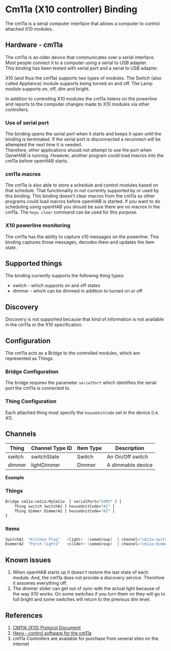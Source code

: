 # Cm11a (X10 controller) Binding

The cm11a is a serial computer interface that allows a computer to control attached X10 modules.

## Hardware - cm11a

The cm11a is an older device that communicates over a serial interface.
Most people connect it to a computer using a serial to USB adapter.  
This binding has been tested with serial port and a serial to USB adapter.

X10 (and thus the cm11a) supports two types of modules.
The Switch (also called Appliance) module supports being turned on and off.
The Lamp module supports on, off, dim and bright.

In addition to controlling X10 modules the cm11a listens on the powerline and reports to the computer changes made to X10 modules via other controllers.

### Use of serial port

The binding opens the serial port when it starts and keeps it open until the binding is terminated.
If the serial port is disconnected a reconnect will be attempted the next time it is needed.  
Therefore, other applications should not attempt to use the port when OpneHAB is running.
However, another program could load macros into the cm11a before openHAB starts.

### cm11a macros

The cm11a is also able to store a schedule and control modules based on that schedule.
That functionality in not currently supported by or used by this binding.
This binding doesn't clear macros from the cm11a so other programs could load macros before openHAB is started.
If you want to do scheduling using openHAB you should be sure there are no macros in the cm11a.
The `heyu clear` command can be used for this purpose.

### X10 powerline monitoring

The cm11a has the ability to capture x10 messages on the powerline.
This binding captures those messages, decodes them and updates the item state.

## Supported things

The binding currently supports the following thing types:

- switch - which supports on and off states
- dimmer - which can be dimmed in addition to turned on or off

## Discovery

Discovery is not supported because that kind of information is not available in the cm11a or the X10 specification.

## Configuration

The cm11a acts as a Bridge to the controlled modules, which are represented as Things.

### Bridge Configuration

The bridge requires the parameter `serialPort` which identifies the serial port the cm11a is connected to.

### Thing Configuration

Each attached thing must specify the `houseUnitCode` set in the device (i.e. A1).

## Channels

| Thing  | Channel Type ID | Item Type | Description        |
|--------|-----------------|-----------|--------------------|
| switch | switchState     | Switch    | An On/Off switch   |
| dimmer | lightDimmer     | Dimmer    | A dimmable  device |

**Example**

### Things

```perl
Bridge cm11a:cm11a:MyCm11a  [ serialPort="COM3" ] {
    Thing switch SwitchA1 [ houseUnitCode="A1" ]
    Thing dimmer DimmerA2 [ houseUnitCode="A2" ]
}
```

### Items

```java
SwitchA1  "Kitchen Plug"   <light>  (someGroup)  { channel="cm11a:switch:MyCm11a:SwitchA1:switchstatus" }
DimmerA2  "Porch lights"   <slider> (someGroup)  { channel="cm11a:dimmer:MyCm11a:DimmerA2:lightlevel" }
```

## Known issues

1.  When openHAB starts up it doesn't restore the last state of each module. And, the cm11a does not provide a discovery service. Therefore it assumes everything off.
2.  The dimmer slider can get out of sync with the actual light because of the way X10 works. On some switches if you turn them on they will go to full bright and some switches will return to the previous dim level.

## References

1. [CM11A (X10) Protocol Document](http://wanderingsamurai.net/electronics/cm11a-x10-protocol-document)
2. [Heyu - control software for the cm11a](http://www.heyu.org/)
3. cm11a Controllers are available for purchase from several sites on the internet
